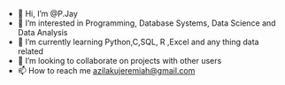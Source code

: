 - 👋 Hi, I’m @P.Jay
- 👀 I’m interested in Programming, Database Systems, Data Science and Data Analysis
- 🌱 I’m currently learning Python,C,SQL, R ,Excel and any thing data related
- 💞️ I’m looking to collaborate on projects with other users
- 📫 How to reach me azilakujeremiah@gmail.com

<!---
P-Jay-C/P-Jay-C is a ✨ special ✨ repository because its `README.md` (this file) appears on your GitHub profile.
You can click the Preview link to take a look at your changes.
--->
